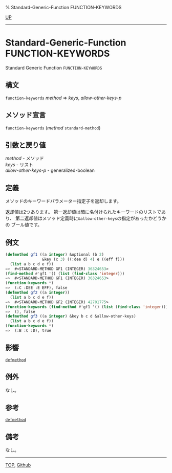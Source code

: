 % Standard-Generic-Function FUNCTION-KEYWORDS

[UP](7.7.html)  

---

# Standard-Generic-Function **FUNCTION-KEYWORDS**


Standard Generic Function `FUNCTION-KEYWORDS`


## 構文

`function-keywords` *method* => *keys*, *allow-other-keys-p*


## メソッド宣言

`function-keywords` (*method* `standard-method`)


## 引数と戻り値

*method* - メソッド  
*keys* - リスト  
*allow-other-keys-p* - generalized-boolean


## 定義

メソッドのキーワードパラメーター指定子を返却します。

返却値は2つあります。
第一返却値は暗に名付けられたキーワードのリストであり、
第二返却値はメソッド定義時に`&allow-other-keys`の指定があったかどうかの
ブール値です。


## 例文

```lisp
(defmethod gf1 ((a integer) &optional (b 2)
                &key (c 3) ((:dee d) 4) e ((eff f)))
  (list a b c d e f))
=>  #<STANDARD-METHOD GF1 (INTEGER) 36324653>
(find-method #'gf1 '() (list (find-class 'integer))) 
=>  #<STANDARD-METHOD GF1 (INTEGER) 36324653>
(function-keywords *)
=>  (:C :DEE :E EFF), false
(defmethod gf2 ((a integer))
  (list a b c d e f))
=>  #<STANDARD-METHOD GF2 (INTEGER) 42701775>
(function-keywords (find-method #'gf1 '() (list (find-class 'integer))))
=>  (), false
(defmethod gf3 ((a integer) &key b c d &allow-other-keys)
  (list a b c d e f))
(function-keywords *)
=>  (:B :C :D), true
```

## 影響

[`defmethod`](7.7.defmethod.html)


## 例外

なし。


## 参考

[`defmethod`](7.7.defmethod.html)

## 備考

なし。


---
[TOP](index.html),  [Github](https://github.com/nptcl/npt-japanese)


